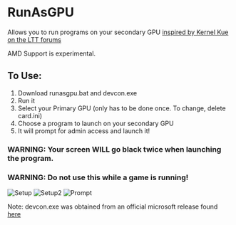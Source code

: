 # RunAsGPU
Allows you to run programs on your secondary GPU [inspired by Kernel Kue on the LTT forums](https://linustechtips.com/main/topic/940423-setting-2nd-gpu-as-power-saving-in-graphics-settings-on-windows-10/)

AMD Support is experimental.

## To Use:
1. Download runasgpu.bat and devcon.exe
2. Run it
3. Select your Primary GPU (only has to be done once. To change, delete card.ini)
4. Choose a program to launch on your secondary GPU
5. It will prompt for admin access and launch it!

### WARNING: Your screen WILL go black twice when launching the program.
### WARNING: Do not use this while a game is running!

![Setup](https://i.imgur.com/M14r6yW.png)
![Setup2](https://i.imgur.com/ywxtSTN.png)
![Prompt](https://i.imgur.com/y6U0AvM.png)

Note: devcon.exe was obtained from an official microsoft release found [here](https://superuser.com/questions/1002950/quick-method-to-install-devcon-exe)
